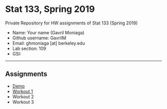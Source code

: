 # Stat 133, Spring 2019

Private Repository for HW assignments of Stat 133 (Spring 2019)

- Name: Your name (Gavril Moniaga)
- Github username: GavrilM
- Email: ghmoniaga [at] berkeley.edu
- Lab section: 109
- GSI: 

-----

## Assignments

- [Demo](demo)
- [Workout 1](workout1)
- Workout 2
- Workout 3



